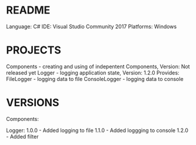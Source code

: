 # README #
Language: C#
IDE: Visual Studio Community 2017
Platforms: Windows

# PROJECTS #
Components - creating and using of indepentent Components, Version: Not released yet
Logger - logging application state, Version: 1.2.0
	Provides: 
	FileLogger - logging data to file
	ConsoleLogger - logging data to console

# VERSIONS #
Components:

Logger:
1.0.0 
	- Added logging to file
1.1.0
	- Added loggging to console
1.2.0
	- Added filter
	